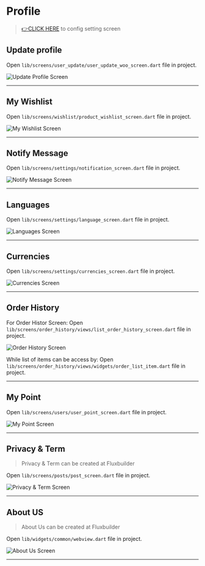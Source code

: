 # Profile
>[👉CLICK HERE](https://support.inspireui.com/help-center/articles/42/44/176/settings-screen-profile) to config setting screen
## Update profile

Open `lib/screens/user_update/user_update_woo_screen.dart` file in project.

 ![Update Profile Screen](/img/update-profile-screen.png)

-----

## My Wishlist

Open `lib/screens/wishlist/product_wishlist_screen.dart` file in project.

 ![My Wishlist Screen](/img/wishlist-screen.png)

----

## Notify Message

Open `lib/screens/settings/notification_screen.dart` file in project.

 ![Notify Message Screen](/img/notify-message.png)

-----

## Languages

Open `lib/screens/settings/language_screen.dart` file in project.

 ![Languages Screen](/img/languages-screen.png)

-----

## Currencies

Open `lib/screens/settings/currencies_screen.dart` file in project.

 ![Currencies Screen](/img/currency-screen.png)

-----
## Order History
For Order Histor Screen:
Open `lib/screens/order_history/views/list_order_history_screen.dart` file in project.

 ![Order History Screen](/img/order-history.png)

While list of items can be access by:
Open `lib/screens/order_history/views/widgets/order_list_item.dart` file in project.

-----
## My Point

Open `lib/screens/users/user_point_screen.dart` file in project.

 ![My Point Screen](/img/mypoint-screen.png)

-----
## Privacy & Term
> Privacy & Term can be created at Fluxbuilder

Open `lib/screens/posts/post_screen.dart` file in project.

 ![Privacy & Term Screen](/img/privacyterm.png)

-----
## About US
> About Us can be created at Fluxbuilder

Open `lib/widgets/common/webview.dart` file in project.

 ![About Us Screen](/img/about-us.png)

-----
